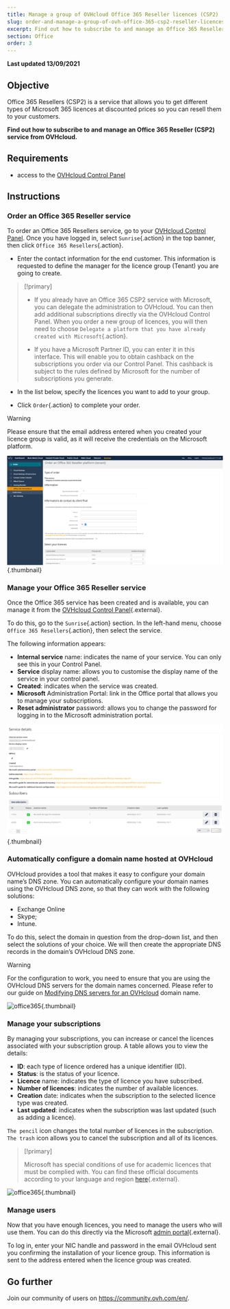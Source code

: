 ```yaml
---
title: Manage a group of OVHcloud Office 365 Reseller licences (CSP2)
slug: order-and-manage-a-group-of-ovh-office-365-csp2-reseller-licences
excerpt: Find out how to subscribe to and manage an Office 365 Reseller (CSP2) service from OVHcloud
section: Office
order: 3
---
```


**Last updated 13/09/2021**

## Objective

Office 365 Resellers (CSP2) is a service that allows you to get different types of Microsoft 365 licences at discounted prices so you can resell them to your customers.

**Find out how to subscribe to and manage an Office 365 Reseller (CSP2) service from OVHcloud.**

## Requirements

- access to the [OVHcloud Control Panel](https://www.ovh.com/auth/?action=gotomanager&from=https://www.ovh.co.uk/&ovhSubsidiary=GB)

## Instructions

### Order an Office 365 Reseller service

To order an Office 365 Resellers service, go to your [OVHcloud Control Panel](https://www.ovh.com/auth/?action=gotomanager&from=https://www.ovh.co.uk/&ovhSubsidiary=GB). Once you have logged in, select `Sunrise`{.action} in the top banner, then click `Office 365 Resellers`{.action}.

- Enter the contact information for the end customer. This information is requested to define the manager for the licence group (Tenant) you are going to create.

> [!primary]
>
> - If you already have an Office 365 CSP2 service with Microsoft, you can delegate the administration to OVHcloud. You can then add additional subscriptions directly via the OVHcloud Control Panel. When you order a new group of licences, you will then need to choose `Delegate a platform that you have already created with Microsoft`{.action}.
>
> - If you have a Microsoft Partner ID, you can enter it in this interface. This will enable you to obtain cashback on the subscriptions you order via our Control Panel. This cashback is subject to the rules defined by Microsoft for the number of subscriptions you generate.
>

- In the list below, specify the licences you want to add to your group.

- Click `Order`{.action} to complete your order.

> [!warning]
>
> Please ensure that the email address entered when you created your licence group is valid, as it will receive the credentials on the Microsoft platform.
>

![office365](images/csp2-01.png){.thumbnail}

### Manage your Office 365 Reseller service

Once the Office 365 service has been created and is available, you can manage it from the [OVHcloud Control Panel](https://www.ovh.com/auth/?action=gotomanager&from=https://www.ovh.co.uk/&ovhSubsidiary=GB){.external}.

To do this, go to the `Sunrise`{.action} section. In the left-hand menu, choose `Office 365 Resellers`{.action}, then select the service.

The following information appears:

- **Internal service** name: indicates the name of your service. You can only see this in your Control Panel.
- **Service** display name: allows you to customise the display name of the service in your control panel.
- **Created**: indicates when the service was created.
- **Microsoft** Administration Portal: link in the Office portal that allows you to manage your subscriptions.
- **Reset administrator** password: allows you to change the password for logging in to the Microsoft administration portal.

![office365](images/sunrise_office365_CSP2_services_details.png){.thumbnail}

### Automatically configure a domain name hosted at OVHcloud

OVHcloud provides a tool that makes it easy to configure your domain name’s DNS zone. You can automatically configure your domain names using the OVHcloud DNS zone, so that they can work with the following solutions:

- Exchange Online
- Skype;
- Intune.

To do this, select the domain in question from the drop-down list, and then select the solutions of your choice. We will then create the appropriate DNS records in the domain’s OVHcloud DNS zone.

> [!warning]
> For the configuration to work, you need to ensure that you are using the OVHcloud DNS servers for the domain names concerned. Please refer to our guide on [Modifying DNS servers for an OVHcloud](https://docs.ovh.com/gb/en/domains/web_hosting_general_information_about_dns_servers/) domain name.
>

![office365](images/sunrise_office365_CSP2_automatic_domain_configuration.png){.thumbnail}

### Manage your subscriptions

By managing your subscriptions, you can increase or cancel the licences associated with your subscription group. A table allows you to view the details:

- **ID**: each type of licence ordered has a unique identifier (ID).
- **Status**: is the status of your licence.
- **Licence** name: indicates the type of licence you have subscribed.
- **Number of licences**: indicates the number of available licences.
- **Creation** date: indicates when the subscription to the selected licence type was created.
- **Last updated**: indicates when the subscription was last updated (such as adding a licence).

`The pencil` icon changes the total number of licences in the subscription. `The trash` icon allows you to cancel the subscription and all of its licences.

> [!primary]
>
> Microsoft has special conditions of use for academic licences that must be complied with. You can find these official documents according to your language and region [here](http://www.microsoftvolumelicensing.com/DocumentSearch.aspx?Mode=2&Keyword=AcademicQualEdUserDef){.external}.
>

![office365](images/sunrise_office365_CSP2_Subscribers.png){.thumbnail}

### Manage users

Now that you have enough licences, you need to manage the users who will use them. You can do this directly via the Microsoft [admin portal](https://portal.office.com/Admin/Default.aspx){.external}.

To log in, enter your NIC handle and password in the email OVHcloud sent you confirming the installation of your licence group. This information is sent to the address entered when the licence group was created.

## Go further

Join our community of users on <https://community.ovh.com/en/>.
